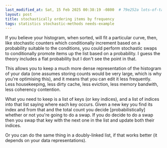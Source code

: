 ```yaml
---
last_modified_at: Sat, 15 Feb 2025 00:38:19 -0800  # 79e252a lots-of-tagging-work
layout: post
title: stochastically ordering items by frequency
tags: statistics stochastic-methods needs-example
---
```


If you believe your histogram, when sorted, will fit a particular curve,
then, like stochastic counters which conditionally increment based on a
probability suitable to the conditions, you could perform stochastic
swaps to conditionally promote items up the list based on a probability.
I guess the theory includes a flat probability but I don't see the point
in that.

This allows you to keep a much more dense representation of the
histogram of your data (one assumes storing counts would be very
large, which is why you're optimising this), and it means that
you can edit it less frequently.  Less housekeeping, less dirty
cache, less eviction, less memory bandwith, less coherency
contention.

What you need to keep is a list of keys (or key indices), and a
list of indices into that list saying where each key occurs.
Given a new key you find its index and from that and the total
count you decide [probabilistically] whether or not you're going
to do a swap.  If you do decide to do a swap then you swap
that key with the next one in the list and update both their
indices.

Or you can do the same thing in a doubly-linked list, if that
works better (it depends on your data representations).
